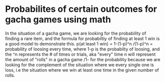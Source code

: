 # Probabilites of certain outcomes for gacha games using math

In the situation of a gacha game, we are looking for the probability of finding a rare item, and the formula for probabiltiy of finding at least 1 win is a good model to demonstrate this. p(at least 1 win) = 1-(1-p)^n 
/(1-p)^n = probability of loosing every time, where 1-p is the probabilty of loosing, and the ^n represents the # of times or trials, aka "every" time  n will represent the amount of "rolls" in a gacha game
/1- for the probability because we are looking for the complement of the situation where we every single one is loss, i.e the situation where we win at least one time in the given number of rolls.
